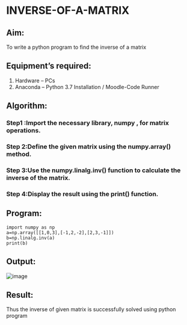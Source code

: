 # INVERSE-OF-A-MATRIX
## Aim:
To write a python program to find the inverse of a matrix
## Equipment’s required:
1. 	Hardware – PCs
2. 	Anaconda – Python 3.7 Installation / Moodle-Code Runner
## Algorithm:
### Step1 :Import the necessary library, numpy , for matrix operations.
### Step 2:Define the given matrix using the numpy.array() method.
### Step 3:Use the numpy.linalg.inv() function to calculate the inverse of the matrix.
### Step 4:Display the result using the print() function.
## Program:
```
import numpy as np
a=np.array([[1,0,3],[-1,2,-2],[2,3,-1]])
b=np.linalg.inv(a)
print(b)
```
## Output:
![image](https://github.com/user-attachments/assets/213b7204-71a7-4f74-a6f7-cbab0814d722)

## Result:
Thus the inverse of given matrix is successfully solved using python program


